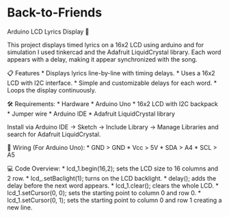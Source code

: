 # Back-to-Friends
Arduino LCD Lyrics Display 🎵

This project displays timed lyrics on a 16x2 LCD using arduino and for simulation I used tinkercad and the Adafruit LiquidCrystal library.
Each word appears with a delay, making it appear synchronized with the song.

📋 Features
	* Displays lyrics line-by-line with timing delays.
	* Uses a 16x2 LCD with I2C interface.
	* Simple and customizable delays for each word.
	* Loops the display continuously.

🛠 Requirements:
	* Hardware
	* Arduino Uno
	* 16x2 LCD with I2C backpack
	* Jumper wire
	* Arduino IDE
	* Adafruit LiquidCrystal library

Install via Arduino IDE → Sketch → Include Library → Manage Libraries and search for Adafruit LiquidCrystal.

🔌 Wiring (For Arduino Uno):
	* GND > GND
	* Vcc > 5V
	* SDA > A4
	* SCL > A5

💻 Code Overview:
	* lcd_1.begin(16,2); sets the LCD size to 16 columns and 2 row.
	* lcd_.setBaclight(1); turns on the LCD backlight.
	* delay(); adds the delay before the next word appears.
	* lcd_1.clear(); clears the whole LCD.
	* lcd_1.setCursor(0, 0); sets the starting point to column 0 and row 0.
	* lcd_1.setCursor(0, 1); sets the starting point to column 0 and row 1 creating a new line.